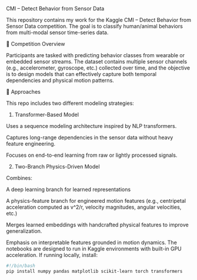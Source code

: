 CMI – Detect Behavior from Sensor Data

This repository contains my work for the Kaggle CMI – Detect Behavior from Sensor Data competition. The goal is to classify human/animal behaviors from multi-modal sensor time-series data.

📌 Competition Overview

Participants are tasked with predicting behavior classes from wearable or embedded sensor streams. The dataset contains multiple sensor channels (e.g., accelerometer, gyroscope, etc.) collected over time, and the objective is to design models that can effectively capture both temporal dependencies and physical motion patterns.

🧠 Approaches

This repo includes two different modeling strategies:

1. Transformer-Based Model

Uses a sequence modeling architecture inspired by NLP transformers.

Captures long-range dependencies in the sensor data without heavy feature engineering.

Focuses on end-to-end learning from raw or lightly processed signals.

2. Two-Branch Physics-Driven Model

Combines:

A deep learning branch for learned representations

A physics-feature branch for engineered motion features (e.g., centripetal acceleration computed as v^2/r, velocity magnitudes, angular velocities, etc.)

Merges learned embeddings with handcrafted physical features to improve generalization.

Emphasis on interpretable features grounded in motion dynamics.
The notebooks are designed to run in Kaggle environments with built-in GPU acceleration.
If running locally, install:
```bash
#!/bin/bash
pip install numpy pandas matplotlib scikit-learn torch transformers

